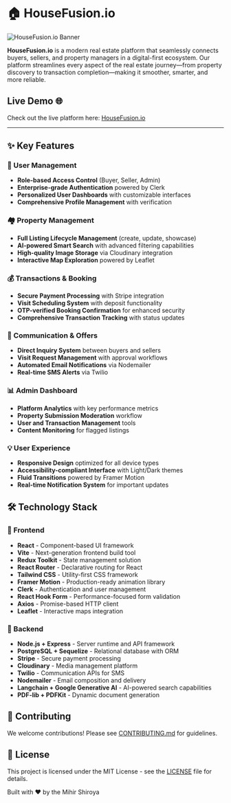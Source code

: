 # 🏠 HouseFusion.io

![HouseFusion.io Banner](https://i.imgur.com/your-banner-image.png)

**HouseFusion.io** is a modern real estate platform that seamlessly connects buyers, sellers, and property managers in a digital-first ecosystem. Our platform streamlines every aspect of the real estate journey—from property discovery to transaction completion—making it smoother, smarter, and more reliable.

## Live Demo 🌐

Check out the live platform here: [HouseFusion.io](https://housefusion.onrender.com)

---

## ✨ Key Features

### 👥 User Management
- **Role-based Access Control** (Buyer, Seller, Admin)
- **Enterprise-grade Authentication** powered by Clerk
- **Personalized User Dashboards** with customizable interfaces
- **Comprehensive Profile Management** with verification

### 🏘️ Property Management
- **Full Listing Lifecycle Management** (create, update, showcase)
- **AI-powered Smart Search** with advanced filtering capabilities
- **High-quality Image Storage** via Cloudinary integration
- **Interactive Map Exploration** powered by Leaflet

### 💰 Transactions & Booking
- **Secure Payment Processing** with Stripe integration
- **Visit Scheduling System** with deposit functionality
- **OTP-verified Booking Confirmation** for enhanced security
- **Comprehensive Transaction Tracking** with status updates

### 📨 Communication & Offers
- **Direct Inquiry System** between buyers and sellers
- **Visit Request Management** with approval workflows
- **Automated Email Notifications** via Nodemailer
- **Real-time SMS Alerts** via Twilio

### 📊 Admin Dashboard
- **Platform Analytics** with key performance metrics
- **Property Submission Moderation** workflow
- **User and Transaction Management** tools
- **Content Monitoring** for flagged listings

### 💡 User Experience
- **Responsive Design** optimized for all device types
- **Accessibility-compliant Interface** with Light/Dark themes
- **Fluid Transitions** powered by Framer Motion
- **Real-time Notification System** for important updates

## 🛠️ Technology Stack

### 🔹 Frontend
- **React** - Component-based UI framework
- **Vite** - Next-generation frontend build tool
- **Redux Toolkit** - State management solution
- **React Router** - Declarative routing for React
- **Tailwind CSS** - Utility-first CSS framework
- **Framer Motion** - Production-ready animation library
- **Clerk** - Authentication and user management
- **React Hook Form** - Performance-focused form validation
- **Axios** - Promise-based HTTP client
- **Leaflet** - Interactive maps integration

### 🔸 Backend
- **Node.js + Express** - Server runtime and API framework
- **PostgreSQL + Sequelize** - Relational database with ORM
- **Stripe** - Secure payment processing
- **Cloudinary** - Media management platform
- **Twilio** - Communication APIs for SMS
- **Nodemailer** - Email composition and delivery
- **Langchain + Google Generative AI** - AI-powered search capabilities
- **PDF-lib + PDFKit** - Dynamic document generation




## 👥 Contributing

We welcome contributions! Please see [CONTRIBUTING.md](CONTRIBUTING.md) for guidelines.

## 📜 License

This project is licensed under the MIT License - see the [LICENSE](LICENSE) file for details.


Built with ❤️ by the Mihir Shiroya
